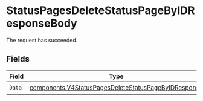 # StatusPagesDeleteStatusPageByIDResponseBody

The request has succeeded.


## Fields

| Field                                                                                                                        | Type                                                                                                                         | Required                                                                                                                     | Description                                                                                                                  |
| ---------------------------------------------------------------------------------------------------------------------------- | ---------------------------------------------------------------------------------------------------------------------------- | ---------------------------------------------------------------------------------------------------------------------------- | ---------------------------------------------------------------------------------------------------------------------------- |
| `Data`                                                                                                                       | [components.V4StatusPagesDeleteStatusPageByIDResponse](../../models/components/v4statuspagesdeletestatuspagebyidresponse.md) | :heavy_check_mark:                                                                                                           | N/A                                                                                                                          |